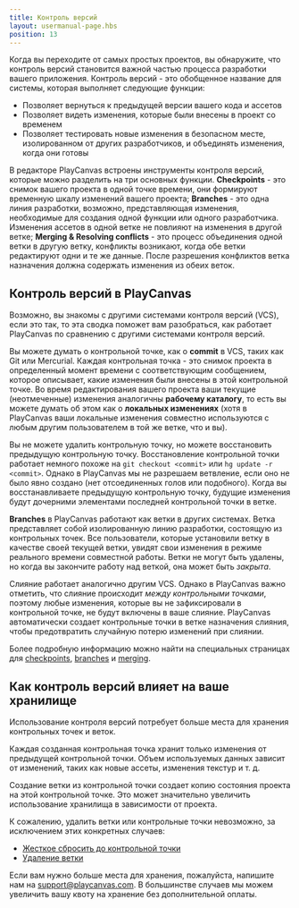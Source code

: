 ```yaml
---
title: Контроль версий
layout: usermanual-page.hbs
position: 13
---
```


Когда вы переходите от самых простых проектов, вы обнаружите, что контроль версий становится важной частью процесса разработки вашего приложения. Контроль версий - это обобщенное название для системы, которая выполняет следующие функции:

* Позволяет вернуться к предыдущей версии вашего кода и ассетов
* Позволяет видеть изменения, которые были внесены в проект со временем
* Позволяет тестировать новые изменения в безопасном месте, изолированном от других разработчиков, и объединять изменения, когда они готовы

В редакторе PlayCanvas встроены инструменты контроля версий, которые можно разделить на три основных функции. **Checkpoints** - это снимок вашего проекта в одной точке времени, они формируют временную шкалу изменений вашего проекта; **Branches** - это одна линия разработки, возможно, представляющая изменения, необходимые для создания одной функции или одного разработчика. Изменения ассетов в одной ветке не повлияют на изменения в другой ветке; **Merging & Resolving conflicts** - это процесс объединения одной ветки в другую ветку, конфликты возникают, когда обе ветки редактируют одни и те же данные. После разрешения конфликтов ветка назначения должна содержать изменения из обеих веток.

## Контроль версий в PlayCanvas

Возможно, вы знакомы с другими системами контроля версий (VCS), если это так, то эта сводка поможет вам разобраться, как работает PlayCanvas по сравнению с другими системами контроля версий.

Вы можете думать о контрольной точке, как о **commit** в VCS, таких как Git или Mercurial. Каждая контрольная точка - это снимок проекта в определенный момент времени с соответствующим сообщением, которое описывает, какие изменения были внесены в этой контрольной точке. Во время редактирования вашего проекта ваши текущие (неотмеченные) изменения аналогичны **рабочему каталогу**, то есть вы можете думать об этом как о **локальных изменениях** (хотя в PlayCanvas ваши локальные изменения совместно используются с любым другим пользователем в той же ветке, что и вы).

Вы не можете удалить контрольную точку, но можете восстановить предыдущую контрольную точку. Восстановление контрольной точки работает немного похоже на `git checkout <commit>` или `hg update -r <commit>`. Однако в PlayCanvas мы не разрешаем ветвление, если оно не было явно создано (нет отсоединенных голов или подобного). Когда вы восстанавливаете предыдущую контрольную точку, будущие изменения будут дочерними элементами последней контрольной точки в ветке.

**Branches** в PlayCanvas работают как ветки в других системах. Ветка представляет собой изолированную линию разработки, состоящую из контрольных точек. Все пользователи, которые установили ветку в качестве своей текущей ветки, увидят свои изменения в режиме реального времени совместной работы. Ветки не могут быть удалены, но когда вы закончите работу над веткой, она может быть *закрыта*.

Слияние работает аналогично другим VCS. Однако в PlayCanvas важно отметить, что слияние происходит *между контрольными точками*, поэтому любые изменения, которые вы не зафиксировали в контрольной точке, не будут включены в ваше слияние. PlayCanvas автоматически создает контрольные точки в ветке назначения слияния, чтобы предотвратить случайную потерю изменений при слиянии.

Более подробную информацию можно найти на специальных страницах для [checkpoints][1], [branches][2] и [merging][3].

## Как контроль версий влияет на ваше хранилище

Использование контроля версий потребует больше места для хранения контрольных точек и веток.

Каждая созданная контрольная точка хранит только изменения от предыдущей контрольной точки. Объем используемых данных зависит от изменений, таких как новые ассеты, изменения текстур и т. д.

Создание ветки из контрольной точки создает копию состояния проекта на этой контрольной точке. Это может значительно увеличить использование хранилища в зависимости от проекта.

К сожалению, удалить ветки или контрольные точки невозможно, за исключением этих конкретных случаев:

- [Жесткое сбросить до контрольной точки][4]
- [Удаление ветки][5]

Если вам нужно больше места для хранения, пожалуйста, напишите нам на [support@playcanvas.com][6]. В большинстве случаев мы можем увеличить вашу квоту на хранение без дополнительной оплаты.

[1]: /user-manual/version-control/checkpoints
[2]: /user-manual/version-control/branches
[3]: /user-manual/version-control/merging
[4]: /user-manual/version-control/checkpoints#hard-reset-to-a-checkpoint
[5]: /user-manual/version-control/branches#deleting-a-branch
[6]: mailto:support@playcanvas.com
[4]: /user-manual/version-control/checkpoints/#hard-reset-to-a-checkpoint
[5]: /user-manual/version-control/branches/#deleting-a-branch
[6]: mailto:support@playcanvas.com
